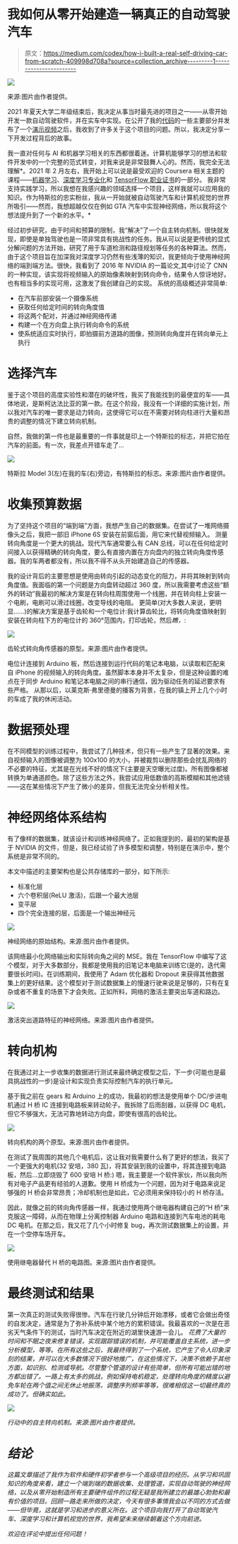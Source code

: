 # 我如何从零开始建造一辆真正的自动驾驶汽车

> 原文：<https://medium.com/codex/how-i-built-a-real-self-driving-car-from-scratch-409998d708a?source=collection_archive---------1----------------------->

![](img/06229ca105b35b5385d9ccd264c17bdc.png)

来源:图片由作者提供。

2021 年夏天大学二年级结束后，我决定从事当时最先进的项目之一——从零开始开发一款自动驾驶软件，并在实车中实现。在公开了我的[代码](https://github.com/mateomd-dev/maeve-autopilot)的一些主要部分并发布了一个[演示视频](https://youtu.be/h1Wg7Cn1D-E)之后，我收到了许多关于这个项目的问题。所以，我决定分享一下开发过程背后的故事。

我一直对任何与 AI 和机器学习相关的东西都很着迷。计算机能够学习的想法和软件开发中的一个完整的范式转变，对我来说是非常鼓舞人心的。然而，我完全无法理解*。2021 年 2 月左右，我开始上可以说是最受欢迎的 Coursera 相关主题的课程——[机器学习](https://www.coursera.org/learn/machine-learning?utm_source=gg&utm_medium=sem&utm_campaign=07-StanfordML-ROW&utm_content=07-StanfordML-ROW&campaignid=2070742271&adgroupid=80109820241&device=c&keyword=machine%20learning%20mooc&matchtype=b&network=g&devicemodel=&adpostion=&creativeid=516962315003&hide_mobile_promo&gclid=CjwKCAiAksyNBhAPEiwAlDBeLHvf3K9Jfjs77yy7pFjfqGtLrzN0UMYYtcw3WhhsBxfEMC1IsaQuahoCqmEQAvD_BwE)、[深度学习专业化](https://www.coursera.org/specializations/deep-learning?utm_source=gg&utm_medium=sem&utm_campaign=17-DeepLearning-ROW&utm_content=17-DeepLearning-ROW&campaignid=6465471773&adgroupid=77656689495&device=c&keyword=coursera%20deep%20learning%20specialization&matchtype=b&network=g&devicemodel=&adpostion=&creativeid=506750650449&hide_mobile_promo&gclid=CjwKCAiAksyNBhAPEiwAlDBeLPUYNmgNJuRtZNZUMIzj0njAzstXWVMLouSp1283hz5N_FCnUUr4kRoCGmUQAvD_BwE)和 [TensorFlow 职业证书](https://www.coursera.org/professional-certificates/tensorflow-in-practice)的一部分。
我非常支持实践学习，所以我想在我感兴趣的领域选择一个项目，这样我就可以应用我的知识。作为特斯拉的忠实粉丝，我从一开始就被自动驾驶汽车和计算机视觉的世界所吸引——然而，我想超越仅仅在例如 GTA 汽车中实现神经网络，所以我将这个想法提升到了一个新的水平。*

经过初步研究，由于时间和预算的限制，我“解决”了一个自主转向机制。很快就发现，即使是单独驾驶也是一项非常具有挑战性的任务。我从可以说是更传统的显式分解问题的方法开始，研究了用于车道检测和路径规划等任务的各种算法。然而，由于这个项目旨在加深我对深度学习仍然有些浅薄的知识，我更倾向于使用神经网络的端到端方法。很快，我看到了 2016 年 NVIDIA 的一篇论文,其中讨论了 CNN 的一种实现，该实现将视频输入的原始像素映射到转向命令，结果令人惊讶地好。也有相当多的实现可用，这激发了我创建自己的实现。
系统的高级概述非常简单:

*   在汽车前部安装一个摄像系统
*   获取任何给定时间的转向角度值
*   将这两个配对，并通过神经网络传递
*   构建一个在方向盘上执行转向命令的系统
*   使系统适应实时执行，即拍摄前方道路的图像，预测转向角度并在转向单元上执行

# 选择汽车

鉴于这个项目的高度实验性和潜在的破坏性，我买了我能找到的最便宜的车——具体地说，是斯柯达法比亚的第一款。在这个阶段，我没有一个详细的实施计划，所以我对汽车的唯一要求是动力转向，这使得它可以在不需要对转向柱进行大量和昂贵的调整的情况下建立转向机制。

自然，我做的第一件也是最重要的一件事就是印上一个特斯拉的标志，并把它拍在汽车的前面。有一次，我差点开错车走了…

![](img/e975a52cef7b553ef6b38adf792d4b5b.png)

特斯拉 Model 3(左)在我的车(右)旁边，有特斯拉的标志。来源:图片由作者提供。

# 收集预算数据

为了坚持这个项目的“端到端”方面，我想产生自己的数据集。在尝试了一堆网络摄像头之后，我把一部旧 iPhone 6S 安装在前窗后面，用它来代替视频输入。
测量转向角度是一个更大的挑战。现代汽车通常要么有 CAN 总线，可以在任何给定时间接入以获得精确的转向角度，要么有直接内置在方向盘内的独立转向角度传感器。我的车两者都没有，所以我不得不从头开始建造自己的传感器。

我的设计背后的主要思想是使用由转向引起的动态变化的阻力，并将其映射到转向角度值。我面临的第一个问题是方向盘转动超过 360 度，所以我需要考虑这些“额外的转动”我最初的解决方案是在转向柱周围使用一个线圈，并在转向柱上安装一个电刷，电刷可以滑过线圈，改变导线的电阻。
更简单(对大多数人来说，更明显……)的解决方案是基于齿轮和一个电位计:我计算齿轮比，将转向角度值映射到安装在转向柱下方的电位计的 360°范围内，打印齿轮，然后*瞧，*:

![](img/ca014e8f679373f3016dfe23b8c5bb79.png)

齿轮式转向角传感器的原型。来源:图片由作者提供。

电位计连接到 Arduino 板，然后连接到运行代码的笔记本电脑，以读取和匹配来自 iPhone 的视频输入的转向角度。虽然脚本本身并不太复杂，但是这种设置的难点在于同步 Arduino 和笔记本电脑之间的串行通信，因为驱动任务的延迟要求有些严格。
从那以后，以莱克斯·弗里德曼的播客为背景，在我的镇上开上几个小时的车成了我的休闲活动。

# 数据预处理

在不同模型的训练过程中，我尝试了几种技术，但只有一些产生了显著的效果。来自视频输入的图像被调整为 100x100 的大小，并被裁剪以删除那些会扰乱网络的不必要的特征，尤其是在光线不好的情况下(主要是天空曝光过度)。所有图像都被转换为单通道颜色。除了这些方法之外，我尝试应用低数值的高斯模糊和其他滤镜——这在某些情况下产生了微小的差异，但我无法完全分析相关性。

# 神经网络体系结构

有了像样的数据集，就该设计和训练神经网络了。正如我提到的，最初的架构是基于 NVIDIA 的文件，但是，我已经试验了许多模型和调整，特别是在演示中，整个系统是非常不同的。

本文中描述的主要架构也是公共存储库的一部分，如下所示:

*   标准化层
*   六个卷积层(ReLU 激活)，后跟一个最大池层
*   变平层
*   四个完全连接的层，后面是一个输出神经元

![](img/aaf11302b51270ada5cc272565107aee.png)

神经网络的原始结构。来源:图片由作者提供。

该网络最小化网络输出和实际转向角之间的 MSE。我在 TensorFlow 中编写了这个模型，对于大多数部分，我都是使用我的旧笔记本电脑来训练它(是的，迭代需要很长时间)。在训练期间，我使用了 Adam 优化器和 Dropout 来获得其他数据集上的更好结果。这个模型对于测试数据集上的慢速行驶来说是足够的，只有在复杂或者不重复的场景下才会失败。正如所料，网络的激活主要突出车道和路边。

![](img/bfe56ca5e110d94cdb9c49b0ee3d2599.png)

激活突出道路特征的神经网络。来源:图片由作者提供。

# 转向机构

在我通过对上一步收集的数据进行测试来最终确定模型之后，下一步(可能也是最具挑战性的一步)是设计和实现负责实际控制汽车的执行单元。

基于我之前在 gears 和 Arduino 上的成功，我最初的想法是使用单个 DC/步进电机通过 H 桥 IC 连接到电路板来转动轮子。我拆除了后雨刮器，以获得 DC 电机，但它不够强大，无法可靠地转动方向盘，即使有很高的齿轮比。

![](img/b678b6c78fa9e53b5ff61b1514a0737c.png)

转向机构的两个原型。来源:图片由作者提供。

在测试了我周围的其他几个电机后，这让我对我需要什么有了更好的想法，我买了一个更强大的电机(32 安培，380 瓦)，将其安装到我的设置中，将其连接到电路板，然后…立即烧毁了 600 安培 H 桥:)
嗯，我主要是一个软件家伙，所以我向所有对电子产品更有经验的人道歉。使用 H 桥成为一个问题，因为对于电路来说足够强的 H 桥会非常昂贵；冷却机制也是如此，它必须用来保持较小的 H 桥存活。

因此，就像之前的转向角传感器一样，我通过使用两个继电器构建自己的“H 桥”来克服这一障碍，从而在物理上分离控制器 Arduino 电路和连接到汽车电池的耗电 DC 电机。在那之后，我又花了几个小时修复 bug，再次测试数据集上的设置，并在一个空停车场开车。

![](img/6edcd0fdd5a771579ac7b07a32d00f25.png)

使用继电器替代 H 桥的电路图。来源:图片由作者提供。

# 最终测试和结果

第一次真正的测试失败得很惨。汽车在行驶几分钟后开始漂移，或者它会做出奇怪的自发决定，通常是为了弥补系统中某个地方的累积错误。我最喜欢的一次是在恶劣天气条件下的测试，当时汽车决定在附近的湖里快速游一会儿。
*花费了大量的时间和不眠之夜来修复错误，实现跟踪错误的机制，并可能覆盖自主系统，进一步分析模型，等等。在所有这些之后，我最终得到了一个系统，它产生了令人印象深刻的结果，并可以在大多数情况下很好地推广，在这些情况下，决策不依赖于其他方面，如识别、检测或导航。尽管整个管道的设计有些简单，但所有可能出错的地方都出错了。一路上有太多的挑战，例如保持电机稳定，处理转向角度的精度以避免车轮在两个值之间无休止地振荡，调整序列频率等等，很难相信这一切最终真的成功了。但确实如此。*

*![](img/321de222335a9fdf5b5bb4b335522b98.png)*

*行动中的自主转向机制。来源:图片由作者提供。*

# *结论*

*这篇文章描述了我作为软件和硬件初学者参与一个高级项目的经历。从学习和巩固知识的角度来看，建立一个端到端的数据收集、处理管道，实现自动驾驶的神经网络，以及从零开始制造所有主要硬件组件的过程无疑是我所建立的最雄心勃勃和最有价值的项目。回顾一路走来所做的决定，今天有很多事情我会以不同的方式去做——但毕竟，这就是学习和进步的意义所在。这个项目向我打开了自动驾驶汽车、深度学习和计算机视觉的世界，我希望未来继续朝着这个方向前进。*

*欢迎在评论中提出任何问题！*